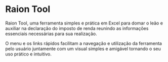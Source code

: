 # Raion Tool

Raion Tool, uma ferramenta simples e prática em Excel para domar o leão e auxiliar na declaração do imposto de renda reunindo as informações essenciais necessárias para sua realização.

O menu e os links rápidos facilitam a navegação e utilização da ferramenta pelo usuário juntamente com um visual simples e amigável tornando o seu uso prático e intuitivo.

